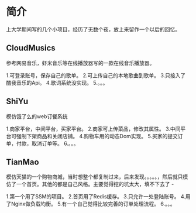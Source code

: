 # 简介

上大学期间写的几个小项目，经历了无数个夜，放上来留作一个以后的回忆。

## CloudMusics

参考网易音乐，虾米音乐等在线播放器写的一款在线音乐播放器。  

1.可登录账号，保存自己的歌单。
2.可上传自己的本地歌曲到歌单。
3.只接入了酷我音乐的Api。
4.歌词系统没实现。
5.。。。

## ShiYu

模仿饿了么的web订餐系统

1.商家平台，中间平台，买家平台。
2.商家可上传菜品，修改其属性。
3.中间平台可强制下架商品和关闭店铺。
4.购物车用的动态Dom实现。
5.买家的提交订单，付款，取消订单等。
6.。。。

## TianMao

模仿天猫的一个购物商城，当时想整个都复制过来，后来发现。。。。。，然后就只模仿了一个首页。其他的都是自己风格。主要觉得挖的坑太大，填不下去了 *-*

1.第一个用了SSM的项目。
2.首页用了Redis缓存。
3.只允许一处登陆账号。
4.用了Nginx做负载均衡。
5.有一个自己觉得比较完善的订单处理流程。
6.。。。